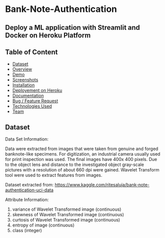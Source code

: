 # Bank-Note-Authentication

## Deploy a ML application with Streamlit and Docker on Heroku Platform

## Table of Content
  
  * [Dataset](#dataset)
  * [Overview](#overview)
  * [Demo](#demo)
  * [Screenshots](#screenshots)
  * [Installation](#installation)
  * [Deployement on Heroku](#deployement-on-heroku)
  * [Documentation](#documentation)
  * [Bug / Feature Request](#bug--feature-request)
  * [Technologies Used](#technologies-used)
  * [Team](#team)


## Dataset
Data Set Information:

Data were extracted from images that were taken from genuine and forged banknote-like specimens. For digitization, an industrial camera usually used for print inspection was used. The final images have 400x 400 pixels. Due to the object lens and distance to the investigated object gray-scale pictures with a resolution of about 660 dpi were gained. Wavelet Transform tool were used to extract features from images.

Dataset extracted from: https://www.kaggle.com/ritesaluja/bank-note-authentication-uci-data

Attribute Information:
1. variance of Wavelet Transformed image (continuous)
2. skewness of Wavelet Transformed image (continuous)
3. curtosis of Wavelet Transformed image (continuous)
4. entropy of image (continuous)
5. class (integer)




